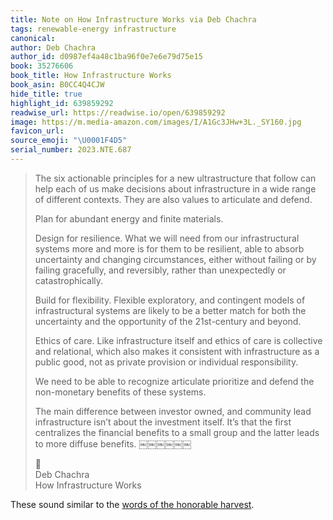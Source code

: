```yaml
---
title: Note on How Infrastructure Works via Deb Chachra
tags: renewable-energy infrastructure
canonical:
author: Deb Chachra
author_id: d0987ef4a48c1ba96f0e7e6e79d75e15
book: 35276606
book_title: How Infrastructure Works
book_asin: B0CC4Q4CJW
hide_title: true
highlight_id: 639859292
readwise_url: https://readwise.io/open/639859292
image: https://m.media-amazon.com/images/I/A1Gc3JHw+3L._SY160.jpg
favicon_url:
source_emoji: "\U0001F4D5"
serial_number: 2023.NTE.687
---
```

> The six actionable principles for a new ultrastructure that follow can help each of us make decisions about infrastructure in a wide range of different contexts. They are also values to articulate and defend.
> 
> Plan for abundant energy and finite materials.
> 
> Design for resilience. What we will need from our infrastructural systems more and more is for them to be resilient, able to absorb uncertainty and changing circumstances, either without failing or by failing gracefully, and reversibly, rather than unexpectedly or catastrophically.
> 
> Build for flexibility. Flexible exploratory, and contingent models of infrastructural systems are likely to be a better match for both the uncertainty and the opportunity of the 21st-century and beyond.
> 
> Ethics of care. Like infrastructure itself and ethics of care is collective and relational, which also makes it consistent with infrastructure as a public good, not as private provision or individual responsibility.
> 
> We need to be able to recognize articulate prioritize and defend the non-monetary benefits of these systems.
> 
> The main difference between investor owned, and community lead infrastructure isn’t about the investment itself. It’s that the first centralizes the financial benefits to a small group and the latter leads to more diffuse benefits. ￼￼￼￼￼￼
> <div class="quoteback-footer"><div class="quoteback-avatar"><span class="mini-emoji"> 📕</span></div><div class="quoteback-metadata"><div class="metadata-inner"><span style="display:none">FROM:</span><div aria-label="Deb Chachra" class="quoteback-author"> Deb Chachra</div><div aria-label="How Infrastructure Works" class="quoteback-title"> How Infrastructure Works</div></div></div></div>

These sound similar to the [words of the honorable harvest](https://www.joshbeckman.org/notes/640096803).